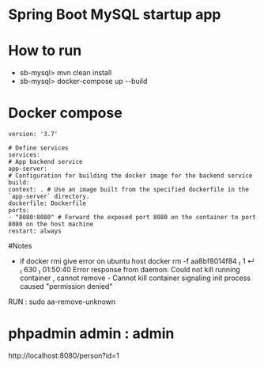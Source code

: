 # Spring Boot MySQL startup app

# How to run
* sb-mysql> mvn clean install
* sb-mysql> docker-compose up --build


# Docker compose 

```
version: '3.7'

# Define services
services:
# App backend service
app-server:
# Configuration for building the docker image for the backend service
build:
context: . # Use an image built from the specified dockerfile in the `app-server` directory.
dockerfile: Dockerfile
ports:
- "8080:8080" # Forward the exposed port 8080 on the container to port 8080 on the host machine
restart: always

```


#Notes 
* if docker  rmi give error on ubuntu host
  docker rm -f  aa8bf8014f84                                                                                                                                                                                                                                                    1 ↵  630  01:50:40
  Error response from daemon: Could not kill running container , cannot remove - Cannot kill container  signaling init process caused "permission denied"
  
RUN :
  sudo aa-remove-unknown


# phpadmin admin : admin

http://localhost:8080/person?id=1